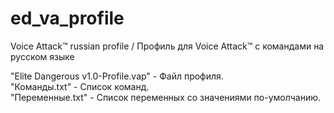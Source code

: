 # ed_va_profile
Voice Attack™ russian profile / Профиль для Voice Attack™ с командами на русском языке  
  
"Elite Dangerous v1.0-Profile.vap" - Файл профиля.  
"Команды.txt" - Список команд.  
"Переменные.txt" - Список переменных со значениями по-умолчанию.  
